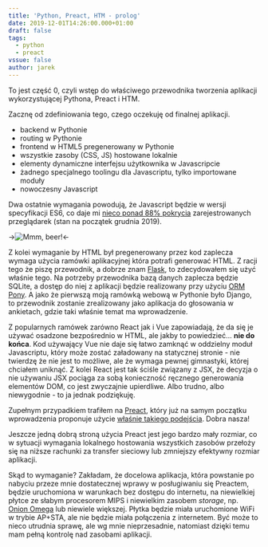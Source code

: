 ```yaml
---
title: 'Python, Preact, HTM - prolog'
date: 2019-12-01T14:26:00.000+01:00
draft: false
tags:
  - python
  - preact
vssue: false
author: jarek
---
```


To jest część 0, czyli wstęp do właściwego przewodnika tworzenia aplikacji wykorzystującej Pythona, Preact i HTM.

<!-- more -->
  
Zacznę od zdefiniowania tego, czego oczekuję od finalnej aplikacji.  

* backend w Pythonie
* routing w Pythonie
* frontend w HTML5 pregenerowany w Pythonie
* wszystkie zasoby (CSS, JS) hostowane lokalnie
* elementy dynamiczne interfejsu użytkownika w Javascripcie
* żadnego specjalnego toolingu dla Javascriptu, tylko importowane moduły
* nowoczesny Javascript

Dwa ostatnie wymagania powodują, że Javascript będzie w wersji specyfikacji ES6, co daje mi [nieco ponad 88% pokrycia](https://caniuse.com/#feat=es6-module) zarejestrowanych przeglądarek (stan na początek grudnia 2019).  

->![Mmm, beer!](https://1.bp.blogspot.com/-McmxL6iYrOs/XePAfW8wtMI/AAAAAAAAHHU/FyIVxUaBAFEZnWlDCmQL_P1AvlWZQnLJACKgBGAsYHg/s800/IMG_0212.JPG)<-

Z kolei wymaganie by HTML był pregenerowany przez kod zaplecza wymaga użycia ramówki aplikacyjnej która potrafi generować HTML. Z racji tego że piszę przewodnik, a dobrze znam [Flask](https://flask.palletsprojects.com/), to zdecydowałem się użyć właśnie tego. Na potrzeby przewodnika bazą danych zaplecza będzie SQLite, a dostęp do niej z aplikacji będzie realizowany przy użyciu [ORM Pony](https://docs.ponyorm.org/). A jako że pierwszą moją ramówką webową w Pythonie było Django, to przewodnik zostanie zrealizowany jako aplikacja do głosowania w ankietach, gdzie taki właśnie temat ma wprowadzenie.  
  
Z popularnych ramówek zarówno React jak i Vue zapowiadają, że da się je używać osadzone bezpośrednio w HTML, ale jakby to powiedzieć... **nie do końca**. Kod używający Vue nie daje się łatwo zamknąć w oddzielny moduł Javascriptu, który może zostać załadowany na statycznej stronie - nie twierdzę że nie jest to możliwe, ale że wymaga pewnej gimnastyki, której chciałem uniknąć. Z kolei React jest tak ściśle związany z JSX, że decyzja o nie używaniu JSX pociąga za sobą konieczność ręcznego generowania elementów DOM, co jest zwyczajnie upierdliwe. Albo trudno, albo niewygodnie - to ja jednak podziękuję.  
  
Zupełnym przypadkiem trafiłem na [Preact](https://preactjs.com/), który już na samym początku wprowadzenia proponuje użycie [właśnie takiego podejścia](https://preactjs.com/guide/v10/getting-started#alternatives-to-jsx). Dobra nasza!  
  
Jeszcze jedną dobrą stroną użycia Preact jest jego bardzo mały rozmiar, co w sytuacji wymagania lokalnego hostowania wszystkich zasobów przełoży się na niższe rachunki za transfer sieciowy lub zmniejszy efektywny rozmiar aplikacji.  
  
Skąd to wymaganie? Zakładam, że docelowa aplikacja, która powstanie po nabyciu przeze mnie dostatecznej wprawy w posługiwaniu się Preactem, będzie uruchomiona w warunkach bez dostępu do internetu, na niewielkiej płytce ze słabym procesorem MIPS i niewielkim zasobem _storage_, np. [Onion Omega](https://docs.onion.io/omega2-docs/omega2p.html#omega2p) lub niewiele większej. Płytka będzie miała uruchomione WiFi w trybie AP+STA, ale nie będzie miała połączenia z internetem. Być może to nieco utrudnia sprawę, ale wg mnie nieprzesadnie, natomiast dzięki temu mam pełną kontrolę nad zasobami aplikacji.
